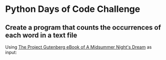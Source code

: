# Python Days of Code Challenge

## Create a program that counts the occurrences of each word in a text file

Using [The Project Gutenberg eBook of A Midsummer Night's Dream](https://www.gutenberg.org/cache/epub/1514/pg1514.txt) as input:
